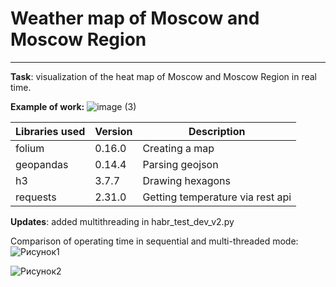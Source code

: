 # Weather map of Moscow and Moscow Region

---
**Task**: visualization of the heat map of Moscow and Moscow Region in real time.

**Example of work:**
![image (3)](https://github.com/Etherpoint/WeatherMap/assets/115358372/7ee52cae-54aa-4cc7-96ad-01c8daf08765)

Libraries used|Version|Description|
---|---|---|
folium|0.16.0|Сreating a map
geopandas|0.14.4|Parsing geojson
h3|3.7.7|Drawing hexagons
requests|2.31.0|Getting temperature via rest api

**Updates**: added multithreading in habr_test_dev_v2.py

Comparison of operating time in sequential and multi-threaded mode:
![Рисунок1](https://github.com/Etherpoint/WeatherMap/assets/115358372/c5e069db-ff20-4d9c-bf0b-5552010abdfa)

![Рисунок2](https://github.com/Etherpoint/WeatherMap/assets/115358372/9cd45acf-e273-4f07-83ab-19e4448bdf7b)


